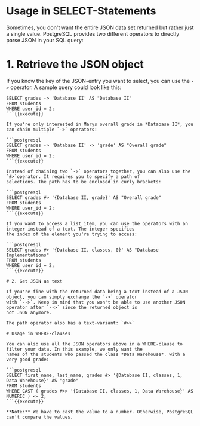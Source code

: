 # Usage in SELECT-Statements

Sometimes, you don't want the entire JSON data set returned but rather just a single value. PostgreSQL provides two
different operators to directly parse JSON in your SQL query:

# 1. Retrieve the JSON object

If you know the key of the JSON-entry you want to select, you can use the `->` operator. A sample query could look like
this:

```postgresql
SELECT grades -> 'Database II' AS "Database II" 
FROM students 
WHERE user_id = 2;
```{{execute}}

If you're only interested in Marys overall grade in *Database II*, you can chain multiple `->` operators:

```postgresql
SELECT grades -> 'Database II' -> 'grade' AS "Overall grade" 
FROM students 
WHERE user_id = 2;
```{{execute}}

Instead of chaining two `->` operators together, you can also use the `#>`operator. It requires you to specify a path of
selections. The path has to be enclosed in curly brackets:

```postgresql
SELECT grades #> '{Database II, grade}' AS "Overall grade" 
FROM students 
WHERE user_id = 2;
```{{execute}}

If you want to access a list item, you can use the operators with an integer instead of a text. The integer specifies
the index of the element you're trying to access:

```postgresql
SELECT grades #> '{Database II, classes, 0}' AS "Database Implementations" 
FROM students 
WHERE user_id = 2;
```{{execute}}

# 2. Get JSON as text

If you're fine with the returned data being a text instead of a JSON object, you can simply exchange the `->` operator
with `-->`. Keep in mind that you won't be able to use another JSON operator after `-->` since the returned object is
not JSON anymore.

The path operator also has a text-variant: `#>>`

# Usage in WHERE-clauses

You can also use all the JSON operators above in a WHERE-clause to filter your data. In this example, we only want the
names of the students who passed the class *Data Warehouse*. with a very good grade:

```postgresql
SELECT first_name, last_name, grades #> '{Database II, classes, 1, Data Warehouse}' AS "grade"
FROM students 
WHERE CAST ( grades #>> '{Database II, classes, 1, Data Warehouse}' AS NUMERIC ) <= 2;
```{{execute}}

**Note:** We have to cast the value to a number. Otherwise, PostgreSQL can't compare the values. 
 

